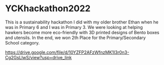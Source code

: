 # YCKhackathon2022
This is a sustainability hackathon I did with my older brother Ethan when he was in Primary 6 and I was in Primary 3.
We were looking at helping hawkers become more eco-friendly with 3D printed designs of Bento boxes and utensils.
In the end, we won 2th Place for the Primary/Secondary School category.

https://drive.google.com/file/d/10YZFP2AFzWfnzMK1I3r0n3-Cg2GsLlwS/view?usp=drive_link
